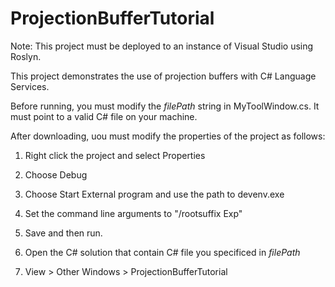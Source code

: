 ProjectionBufferTutorial
========================

Note: This project must be deployed to an instance of Visual Studio using Roslyn.

This project demonstrates the use of projection buffers with C# Language Services.

Before running, you must modify the *filePath* string in MyToolWindow.cs. It must point to a valid C# file on your machine.

After downloading, uou must modify the properties of the project as follows:

  1. Right click the project and select Properties
  
  2. Choose Debug
  
  3. Choose Start External program and use the path to devenv.exe
  
  4. Set the command line arguments to "/rootsuffix Exp"
  
  5. Save and then run.
  
  6. Open the C# solution that contain C# file you specificed in *filePath*
  
  7. View > Other Windows > ProjectionBufferTutorial
